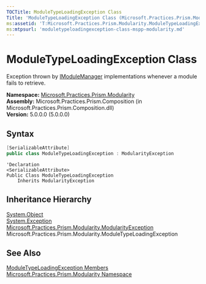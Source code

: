 ```yaml
---
TOCTitle: ModuleTypeLoadingException Class
Title: 'ModuleTypeLoadingException Class (Microsoft.Practices.Prism.Modularity)'
ms:assetid: 'T:Microsoft.Practices.Prism.Modularity.ModuleTypeLoadingException'
ms:mtpsurl: 'moduletypeloadingexception-class-mspp-modularity.md'
---
```



# ModuleTypeLoadingException Class

Exception thrown by [IModuleManager](/patterns-practices/reference/imodulemanager-interface-mspp-modularity) implementations whenever a module fails to retrieve.

**Namespace:** [Microsoft.Practices.Prism.Modularity](/patterns-practices/reference/mspp-modularity-namespace)  
**Assembly:** Microsoft.Practices.Prism.Composition (in Microsoft.Practices.Prism.Composition.dll)  
**Version:** 5.0.0.0 (5.0.0.0)

## Syntax

```C#
[SerializableAttribute]
public class ModuleTypeLoadingException : ModularityException
```

```VB
'Declaration
<SerializableAttribute>
Public Class ModuleTypeLoadingException
	Inherits ModularityException
```

## Inheritance Hierarchy

[System.Object](http://msdn.microsoft.com/en-us/library/e5kfa45b)  
  [System.Exception](http://msdn2.microsoft.com/en-us/library/c18k6c59)  
    [Microsoft.Practices.Prism.Modularity.ModularityException](/patterns-practices/reference/modularityexception-class-mspp-modularity)  
      Microsoft.Practices.Prism.Modularity.ModuleTypeLoadingException

## See Also

[ModuleTypeLoadingException Members](/patterns-practices/reference/moduletypeloadingexception-members-mspp-modularity)  
[Microsoft.Practices.Prism.Modularity Namespace](/patterns-practices/reference/mspp-modularity-namespace)  